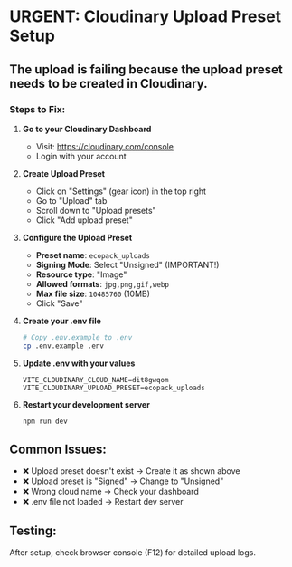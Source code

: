 # URGENT: Cloudinary Upload Preset Setup

## The upload is failing because the upload preset needs to be created in Cloudinary.

### Steps to Fix:

1. **Go to your Cloudinary Dashboard**
   - Visit: https://cloudinary.com/console
   - Login with your account

2. **Create Upload Preset**
   - Click on "Settings" (gear icon) in the top right
   - Go to "Upload" tab
   - Scroll down to "Upload presets"
   - Click "Add upload preset"

3. **Configure the Upload Preset**
   - **Preset name**: `ecopack_uploads`
   - **Signing Mode**: Select "Unsigned" (IMPORTANT!)
   - **Resource type**: "Image"
   - **Allowed formats**: `jpg,png,gif,webp`
   - **Max file size**: `10485760` (10MB)
   - Click "Save"

4. **Create your .env file**
   ```bash
   # Copy .env.example to .env
   cp .env.example .env
   ```

5. **Update .env with your values**
   ```
   VITE_CLOUDINARY_CLOUD_NAME=dit8gwqom
   VITE_CLOUDINARY_UPLOAD_PRESET=ecopack_uploads
   ```

6. **Restart your development server**
   ```bash
   npm run dev
   ```

## Common Issues:

- ❌ Upload preset doesn't exist → Create it as shown above
- ❌ Upload preset is "Signed" → Change to "Unsigned"
- ❌ Wrong cloud name → Check your dashboard
- ❌ .env file not loaded → Restart dev server

## Testing:
After setup, check browser console (F12) for detailed upload logs.
